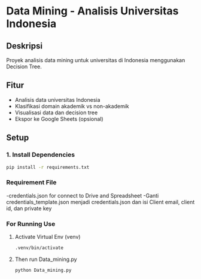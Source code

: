 # Data Mining - Analisis Universitas Indonesia

## Deskripsi
Proyek analisis data mining untuk universitas di Indonesia menggunakan Decision Tree.

## Fitur
- Analisis data universitas Indonesia
- Klasifikasi domain akademik vs non-akademik
- Visualisasi data dan decision tree
- Ekspor ke Google Sheets (opsional)

## Setup
### 1. Install Dependencies
```bash
pip install -r requirements.txt
```
### Requirement File
-credentials.json for connect to Drive and Spreadsheet
-Ganti credentials_template.json menjadi credentials.json dan isi Client email, client id, dan private key 

### For Running Use

1. Activate Virtual Env (venv)
   ```bash
   .venv/bin/activate
   ```
2. Then run Data_mining.py
   ```bash
   python Data_mining.py
   ```
